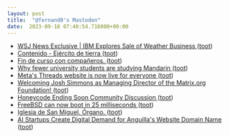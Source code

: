 ```yaml
---
layout: post
title:  "@fernand0's Mastodon"
date:  2023-09-18 07:40:54.716000+00:00
---
```

*  [WSJ News Exclusive \| IBM Explores Sale of Weather Business ](https://www.wsj.com/business/deals/ibm-explores-sale-of-weather-business-c174f75) ([toot](https://mastodon.social/@fernand0/111085017806656184))
*  [Contenido - Ejército de tierra ](https://ejercito.defensa.gob.es/unidades/Zaragoza/agm/Catedra/2023/XXX_CID.htm) ([toot](https://mastodon.social/@fernand0/111081660887288389))
*  [Fin de curso con compañeros. ](https://avecesunafoto.wordpress.com/2023/09/16/fin-de-curso-con-companeros) ([toot](https://mastodon.social/@fernand0/111081572226803605))
*  [Why fewer university students are studying Mandarin ](https://www.economist.com/china/2023/08/24/why-fewer-university-students-are-studying-mandari) ([toot](https://mastodon.social/@fernand0/111081368230190663))
*  [Meta's Threads website is now live for everyone ](https://www.zdnet.com/article/metas-threads-website-is-now-live-for-everyone) ([toot](https://mastodon.social/@fernand0/111081175476488771))
*  [Welcoming Josh Simmons as Managing Director of the Matrix.org Foundation! ](https://matrix.org/blog/2023/09/introducing-josh-simmons-mnaging-director) ([toot](https://mastodon.social/@fernand0/111080883115589827))
*  [Honeycode Ending Soon Community Discussion ](https://honeycodecommunity.aws/t/honeycode-ending-soon-community-discussion/2831) ([toot](https://mastodon.social/@fernand0/111080219953412207))
*  [FreeBSD can now boot in 25 milliseconds ](https://www.theregister.com/2023/08/29/freebsd_boots_in_25ms) ([toot](https://mastodon.social/@fernand0/111079957641233050))
*  [Iglesia de San Miguel. Órgano. ](https://www.flickr.com/photos/fernand0/53159036503) ([toot](https://mastodon.social/@fernand0/111079939965502926))
*  [AI Startups Create Digital Demand for Anguilla's Website Domain Name ](https://www.bloomberg.com/news/articles/2023-08-31/ai-startups-create-digital-demand-for-anguilla-s-website-domain-nam) ([toot](https://mastodon.social/@fernand0/111079747327785148))
